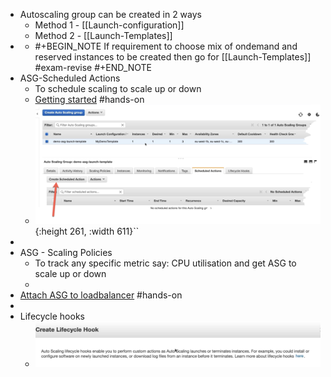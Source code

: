 - Autoscaling group can be created in 2 ways
	- Method 1 - [[Launch-configuration]]
	- Method 2 - [[Launch-Templates]]
-
	- #+BEGIN_NOTE
	  If requirement to choose mix of ondemand and reserved instances to be created then go for [[Launch-Templates]] #exam-revise 
	  #+END_NOTE
- ASG-Scheduled Actions
	- To schedule scaling to scale up or down
	- [Getting started](https://docs.aws.amazon.com/autoscaling/ec2/userguide/ec2-auto-scaling-scheduled-scaling.html) #hands-on
	- ![image.png](../assets/image_1651686854419_0.png){:height 261, :width 611}``
-
- ASG - Scaling Policies
	- To track any specific metric say: CPU utilisation and get ASG to scale up or down
	-
- [Attach ASG to loadbalancer](https://docs.aws.amazon.com/autoscaling/ec2/userguide/attach-load-balancer-asg.html) #hands-on
-
- Lifecycle hooks
	- ![image.png](../assets/image_1651774294981_0.png)